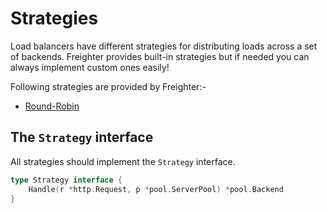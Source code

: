 
# Strategies
Load balancers have different strategies for distributing loads across a set of backends. Freighter provides built-in strategies but if needed you can always implement custom ones easily!

Following strategies are provided by Freighter:-
- [Round-Robin](/guide/strategies/round-robin)

## The `Strategy` interface
All strategies should implement the `Strategy` interface.

```go
type Strategy interface {
	Handle(r *http.Request, p *pool.ServerPool) *pool.Backend
}
```